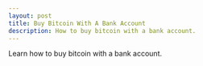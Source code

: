 ```yaml
---
layout: post
title: Buy Bitcoin With A Bank Account
description: How to buy bitcoin with a bank account.
---
```


<p>Learn how to buy bitcoin with a bank account.